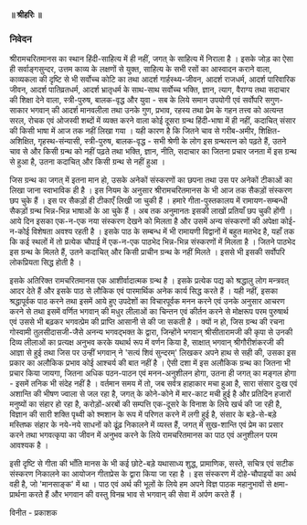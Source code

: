 #### ॥ श्रीहरिः ॥

### निवेदन

श्रीरामचरितमानस का स्थान हिंदी-साहित्य में ही नहीं, जगत् के साहित्य में निराला है । इसके जोड़ का ऐसा ही सर्वाङ्गसुन्दर, उत्तम काव्य के लक्षणों से युक्त, साहित्य के सभी रसों का आस्वादन कराने वाला, काव्यकला की दृष्टि से भी सर्वोच्च कोटि का तथा आदर्श गार्हस्थ्य-जीवन, आदर्श राजधर्म, आदर्श पारिवारिक जीवन, आदर्श पातिव्रतधर्म, आदर्श भ्रातृधर्म के साथ-साथ सर्वोच्च भक्ति, ज्ञान, त्याग, वैराग्य तथा सदाचार की शिक्षा देने वाला, स्त्री-पुरुष, बालक-वृद्ध और युवा - सब के लिये समान उपयोगी एवं सर्वोपरि सगुण-साकार भगवान् की आदर्श मानवलीला तथा उनके गुण, प्रभाव, रहस्य तथा प्रेम के गहन तत्त्व को अत्यन्त सरल, रोचक एवं ओजस्वी शब्दों में व्यक्त करने वाला कोई दूसरा ग्रन्थ हिंदी-भाषा में ही नहीं, कदाचित् संसार की किसी भाषा में आज तक नहीं लिखा गया । यही कारण है कि जितने चाव से गरीब-अमीर, शिक्षित-अशिक्षित, गृहस्थ-संन्यासी, स्त्री-पुरुष, बालक-वृद्ध - सभी श्रेणी के लोग इस ग्रन्थरत्न को पढ़ते हैं, उतने चाव से और किसी ग्रन्थ को नहीं पढ़ते तथा भक्ति, ज्ञान, नीति, सदाचार का जितना प्रचार जनता में इस ग्रन्थ से हुआ है, उतना कदाचित् और किसी ग्रन्थ से नहीं हुआ ।

जिस ग्रन्थ का जगत् में इतना मान हो, उसके अनेकों संस्करणों का छपना तथा उस पर अनेकों टीकाओं का लिखा जाना स्वाभाविक ही है । इस नियम के अनुसार श्रीरामचरितमानस के भी आज तक सैकड़ों संस्करण छप चुके हैं । इस पर सैकड़ों ही टीकाएँ लिखी जा चुकी हैं । हमारे गीता-पुस्तकालय में रामायण-सम्बन्धी सैकड़ों ग्रन्थ भिन्न-भिन्न भाषाओं के आ चुके हैं । अब तक अनुमानतः इसकी लाखों प्रतियाँ छप चुकी होंगी । आये दिन इसका एक-न-एक नया संस्करण देखने को मिलता है और उसमें अन्य संस्करणों की अपेक्षा कोई-न-कोई विशेषता अवश्य रहती है । इसके पाठ के सम्बन्ध में भी रामायणी विद्वानों में बहुत मतभेद है, यहाँ तक कि कई स्थलों में तो प्रत्येक चौपाई में एक-न-एक पाठभेद भिन्न-भिन्न संस्करणों में मिलता है । जितने पाठभेद इस ग्रन्थ के मिलते हैं, उतने कदाचित् और किसी प्राचीन ग्रन्थ के नहीं मिलते । इससे भी इसकी सर्वोपरि लोकप्रियता सिद्ध होती है ।

इसके अतिरिक्त रामचरितमानस एक आशीर्वादात्मक ग्रन्थ है । इसके प्रत्येक पद्य को श्रद्धालु लोग मन्त्रवत् आदर देते हैं और इसके पाठ से लौकिक एवं पारमार्थिक अनेक कार्य सिद्ध करते हैं । यही नहीं, इसका श्रद्धापूर्वक पाठ करने तथा इसमें आये हुए उपदेशों का विचारपूर्वक मनन करने एवं उनके अनुसार आचरण करने से तथा इसमें वर्णित भगवान् की मधुर लीलाओं का चिन्तन एवं कीर्तन करने से मोक्षरूप परम पुरुषार्थ एवं उससे भी बढ़कर भगवत्प्रेम की प्राप्ति आसानी से की जा सकती है । क्यों न हो, जिस ग्रन्थ की रचना गोस्वामी तुलसीदासजी-जैसे अनन्य भगवद्भक्त के द्वारा, जिन्होंने भगवान् श्रीसीतारामजी की कृपा से उनकी दिव्य लीलाओं का प्रत्यक्ष अनुभव करके यथार्थ रूप में वर्णन किया है, साक्षात् भगवान् श्रीगौरीशंकरजी की आज्ञा से हुई तथा जिस पर उन्हीं भगवान् ने 'सत्यं शिवं सुन्दरम्' लिखकर अपने हाथ से सही की, उसका इस प्रकार का अलौकिक प्रभाव कोई आश्चर्य की बात नहीं है । ऐसी दशा में इस अलौकिक ग्रन्थ का जितना भी प्रचार किया जायगा, जितना अधिक पठन-पाठन एवं मनन-अनुशीलन होगा, उतना ही जगत् का मङ्गल होगा - इसमें तनिक भी संदेह नहीं है । वर्तमान समय में तो, जब सर्वत्र हाहाकार मचा हुआ है, सारा संसार दुःख एवं अशान्ति की भीषण ज्वाला से जल रहा है, जगत् के कोने-कोने में मार-काट मची हुई है और प्रतिदिन हजारों मनुष्यों का संहार हो रहा है, करोड़ों-अरबों की सम्पत्ति एक-दूसरे के विनाश के लिये खर्च की जा रही है, विज्ञान की सारी शक्ति पृथ्वी को श्मशान के रूप में परिणत करने में लगी हुई है, संसार के बड़े-से-बड़े मस्तिष्क संहार के नये-नये साधनों को ढूंढ़ निकालने में व्यस्त हैं, जगत् में सुख-शान्ति एवं प्रेम का प्रसार करने तथा भगवत्कृपा का जीवन में अनुभव करने के लिये रामचरितमानस का पाठ एवं अनुशीलन परम आवश्यक है ।

इसी दृष्टि से गीता की भाँति मानस के भी कई छोटे-बड़े यथासाध्य शुद्ध, प्रामाणिक, सस्ते, सचित्र एवं सटीक संस्करण निकालने का आयोजन गीताप्रेस के द्वारा किया जा रहा है । इस संस्करण में दोहे-चौपाइयों का अर्थ वही है, जो 'मानसाङ्क' में था । पाठ एवं अर्थ की भूलों के लिये हम अपने विज्ञ पाठक महानुभावों से क्षमा-प्रार्थना करते हैं और भगवान की वस्तु विनम्र भाव से भगवान् की सेवा में अर्पण करते हैं ।

विनीत - प्रकाशक